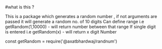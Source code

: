 #what is this ?

This is a package which generates a random number ,
if not arguments are passed it will generate a random no. of 10 digits
Can define range i.e getRandom(1,10000) - will return number between that range
If single digit is entered i.e getRandom(x) - will return x digit Number


const getRandom = require('@axatbhardwaj/randnum')